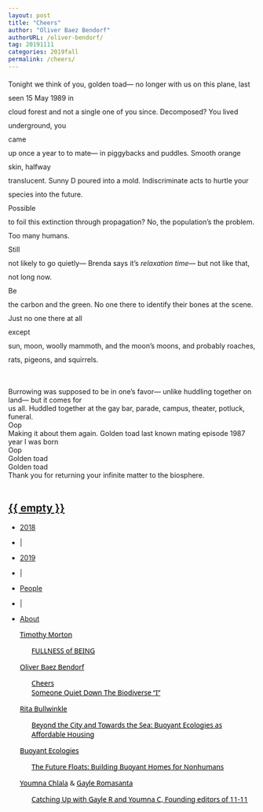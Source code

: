 ```yaml
---
layout: post
title: "Cheers"
author: "Oliver Baez Bendorf"
authorURL: /oliver-bendorf/
tag: 20191111
categories: 2019fall
permalink: /cheers/
---
```


<p style="line-height: 2;">
Tonight we think of you, golden toad— no longer with us on this plane, last seen 15 May 1989 in
<br>
cloud forest and not a single one of you since. Decomposed? You lived underground, you
<br>
came
<br>
up once a year to to mate— in piggybacks and puddles. Smooth orange skin, halfway
<br>
translucent. Sunny D poured into a mold. Indiscriminate acts to hurtle your species into the future.
<br>
Possible
<br>
to foil this extinction through propagation? No, the population’s the problem. Too many humans. 
<br>
Still
<br>
not likely to go quietly— Brenda says it’s <i>relaxation time</i>— but not like that, not long now.
<br>
Be
<br>
the carbon and the green. No one there to identify their bones at the scene. Just no one there at all 
<br>
except
<br>
sun, moon, woolly mammoth, and the moon’s moons, and probably roaches, rats, pigeons, and squirrels.
<br><br>

Burrowing was supposed to be in one’s favor— unlike huddling together on land— but it comes for 
<br>
us all. Huddled together at the gay bar, parade, campus, theater, potluck, funeral.
<br>
Oop
<br>
Making it about them again. Golden toad last known mating episode 1987 year I was born
<br>
Oop
<br>
Golden toad
<br>
Golden toad
<br>
Thank you for returning your infinite matter to the biosphere.
<br><br>
</p>

<!-- End of page -->
<!-- Start of Bottom Footer -->


<nav class="nav justify-content-center" style="box-shadow: 0 2px 2px -2px rgba(0,0,0,0);">
  <div class="nav-container">
    <a href="{{ site.baseurl }}/">
      <h2 class="nav-title">{{ empty }}</h2>
    </a>
    <ul style="position: relative">
      <!-- <li><a href="{{ site.baseurl }}/">Issue</a></li> -->
      <li class="nav-item"><a class="nav-link" href="{{ '/2018-fall' | prepend: site.baseurl }}">2018</a></li>
      <li class="nav-item"><p>|</p></li>
      <li class="nav-item"><a class="nav-link" href="{{ '/2019-fall' | prepend: site.baseurl }}">2019</a></li>
      <li class="nav-item"><p>|</p></li>
      <li class="nav-item"><a class="nav-link" href="{{ '/people' | prepend: site.baseurl }}">People</a></li>
      <li class="nav-item"><p>|</p></li>
      <li class="nav-item"><a class="nav-link" href="{{ '/about' | prepend: site.baseurl }}">About</a></li>
    </ul>
  </div>
</nav>



  <section id="sec4">
    <div class="row">
      <div class="col-md-3">
        <ul>
          <li style="font-family: 'Work Sans','Segoe UI',Helvetica,Arial,sans-serif;list-style-type: none;"><a style="color:#000;" href="{{site.baseurl}}/timothy-morton/">Timothy Morton</a></li>
          <ul>
            <li style="font-family: 'Work Sans','Segoe UI',Helvetica,Arial,sans-serif;list-style-type: none;"><a style="color:#000;" href="{{site.baseurl}}/fullness-of-being/">FULLNESS of BEING</a></li>
          </ul>
        </ul>
      </div>
      <div class="col-md-3">
        <ul>
          <li style="font-family: 'Work Sans','Segoe UI',Helvetica,Arial,sans-serif;list-style-type: none;"><a style="color:#000;" href="{{site.baseurl}}/oliver-bendorf/">Oliver Baez Bendorf</a></li>
          <ul>
            <li style="font-family: 'Work Sans','Segoe UI',Helvetica,Arial,sans-serif;list-style-type: none;"><a style="color:#000;" href="{{site.baseurl}}/cheers/">Cheers</a></li>
            <li style="font-family: 'Work Sans','Segoe UI',Helvetica,Arial,sans-serif;list-style-type: none;"><a style="color:#000;" href="{{site.baseurl}}/someone-quiet-down-the-biodiverse/">Someone Quiet Down The Biodiverse “I”</a></li>
          </ul>
        </ul>
      </div>
        <div class="col-md-3">
        <ul>
          <li style="font-family: 'Work Sans','Segoe UI',Helvetica,Arial,sans-serif;list-style-type: none;"><a style="color:#000;" href="{{site.baseurl}}/rita-bullwinkle/">Rita Bullwinkle</a></li>
          <ul>
            <li style="font-family: 'Work Sans','Segoe UI',Helvetica,Arial,sans-serif;list-style-type: none;"><a style="color:#000;" href="{{site.baseurl}}/beyond-the-city-and-towards-the-sea/">Beyond the City and Towards the Sea: Buoyant Ecologies as Affordable Housing</a></li>
          </ul>
        </ul>
      </div>
        <div class="col-md-3">
        <ul>
          <li style="font-family: 'Work Sans','Segoe UI',Helvetica,Arial,sans-serif;list-style-type: none;"><a style="color:#000;" href="{{site.baseurl}}/buoyant-ecologies/">Buoyant Ecologies</a></li>
          <ul>
            <li style="font-family: 'Work Sans','Segoe UI',Helvetica,Arial,sans-serif;list-style-type: none;"><a style="color:#000;" href="{{site.baseurl}}/the-future-floats/">The Future Floats: Building Buoyant Homes for Nonhumans</a></li>
          </ul>
        </ul>
      </div>
      <div class="col-md-3">
        <ul>
          <li style="font-family: 'Work Sans','Segoe UI',Helvetica,Arial,sans-serif;list-style-type: none;"><a style="color:#000;" href="{{site.baseurl}}/youmna-chlala/">Youmna Chlala</a> & <a style="color:#000;" href="{{site.baseurl}}/gayle-romasanta/">Gayle Romasanta</a></li>
          <ul>
            <li style="font-family: 'Work Sans','Segoe UI',Helvetica,Arial,sans-serif;list-style-type: none;"><a style="color:#000;" href="{{site.baseurl}}/catching-up/">Catching Up with Gayle R and Youmna C, Founding editors of 11-11</a></li>
          </ul>
        </ul>
      </div>
    </div>
  </section>